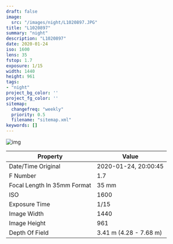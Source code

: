 ```yaml
---
draft: false
image:
  src: "/images/night/L1020897.JPG"
title: "L1020897"
summary: "night"
description: "L1020897"
date: 2020-01-24
iso: 1600
lens: 35
fstop: 1.7
exposure: 1/15
width: 1440
height: 961
tags:
- "night"
project_bg_color: ''
project_fg_color: ''
sitemap:
  changefreq: "weekly"
  priority: 0.5
  filename: "sitemap.xml"
keywords: []
---
```


![img](/images/night/L1020897.JPG)


Property | Value
---------|------
Date/Time Original              | 2020-01-24, 20:00:45
F Number                        | 1.7
Focal Length In 35mm Format     | 35 mm
ISO                             | 1600
Exposure Time                   | 1/15
Image Width                     | 1440
Image Height                    | 961
Depth Of Field                  | 3.41 m (4.28 - 7.68 m)
